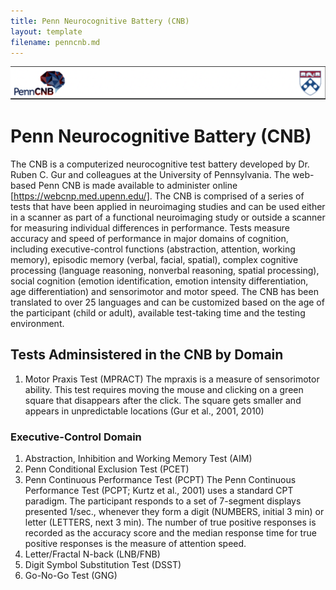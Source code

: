```yaml
---
title: Penn Neurocognitive Battery (CNB)
layout: template
filename: penncnb.md
--- 
```


![Header image](/assets/images/CNB_header.png)

# Penn Neurocognitive Battery (CNB)

The CNB is a computerized neurocognitive test battery developed by Dr. Ruben C. Gur and colleagues at the University of Pennsylvania. The web-based Penn CNB is made available to administer online [https://webcnp.med.upenn.edu/]. The CNB is comprised of a series of tests that have been applied in neuroimaging studies and can be used either in a scanner as part of a functional neuroimaging study or outside a scanner for measuring individual differences in performance. Tests measure accuracy and speed of performance in major domains of cognition, including executive-control functions (abstraction, attention, working memory), episodic memory (verbal, facial, spatial), complex cognitive processing (language reasoning, nonverbal reasoning, spatial processing), social cognition (emotion identification, emotion intensity differentiation, age differentiation) and sensorimotor and motor speed. The CNB has been translated to over 25 languages and can be customized based on the age of the participant (child or adult), available test-taking time and the testing environment.

## Tests Adminsistered in the CNB by Domain

1. Motor Praxis Test (MPRACT)
   The mpraxis is a measure of sensorimotor ability. This test requires moving the mouse and clicking on a green square that disappears after the click. The        square gets smaller and appears in unpredictable locations (Gur et al., 2001, 2010)

### Executive-Control Domain

1. Abstraction, Inhibition and Working Memory Test (AIM)
2. Penn Conditional Exclusion Test (PCET)
3. Penn Continuous Performance Test (PCPT)
   The Penn Continuous Performance Test (PCPT; Kurtz et al., 2001) uses a standard CPT paradigm. The participant responds to a set of 7-segment displays            presented 1/sec., whenever they form a digit (NUMBERS, initial 3 min) or letter (LETTERS, next 3 min). The number of true positive responses is recorded as      the accuracy score and the median response time for true positive responses is the measure of attention speed.
4. Letter/Fractal N-back (LNB/FNB)
5. Digit Symbol Substitution Test (DSST)
6. Go-No-Go Test (GNG)


